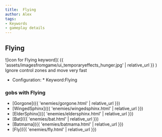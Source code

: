 ```yaml
---
title:  Flying
author: Alex
tags:
- Keywords
- gameplay details
---                               
```






## Flying
![icon for Flying keyword]( {{ 'assets/imagesfromgame/ui_temporaryeffects_hunger.jpg' | relative_url }} )
Ignore control zones and move very fast
* Configuration: * Keyword:Flying
### gobs with Flying
- [Gorgone]({{ 'enemies/gorgone.html' | relative_url }})
- [WingedSphinx]({{ 'enemies/wingedsphinx.html' | relative_url }})
- [ElderSphinx]({{ 'enemies/eldersphinx.html' | relative_url }})
- [Bat]({{ 'enemies/bat.html' | relative_url }})
- [Batmama]({{ 'enemies/batmama.html' | relative_url }})
- [Fly]({{ 'enemies/fly.html' | relative_url }})


